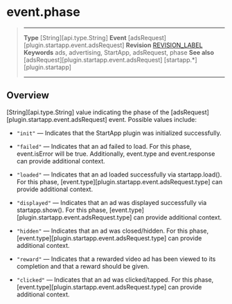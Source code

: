 # event.phase

> --------------------- ------------------------------------------------------------------------------------------
> __Type__              [String][api.type.String]
> __Event__             [adsRequest][plugin.startapp.event.adsRequest]
> __Revision__          [REVISION_LABEL](REVISION_URL)
> __Keywords__          ads, advertising, StartApp, adsRequest, phase
> __See also__			[adsRequest][plugin.startapp.event.adsRequest]
>						[startapp.*][plugin.startapp]
> --------------------- ------------------------------------------------------------------------------------------

## Overview

[String][api.type.String] value indicating the phase of the [adsRequest][plugin.startapp.event.adsRequest] event. Possible values include:

* `"init"` &mdash; Indicates that the StartApp plugin was initialized successfully.

* `"failed"` &mdash; Indicates that an ad failed to load. For this phase, event.isError will be true. Additionally, event.type and event.response can provide additional context.

* `"loaded"` &mdash; Indicates that an ad loaded successfully via startapp.load(). For this phase, [event.type][plugin.startapp.event.adsRequest.type] can provide additional context.

* `"displayed"` &mdash; Indicates that an ad was displayed successfully via startapp.show(). For this phase, [event.type][plugin.startapp.event.adsRequest.type] can provide additional context.

* `"hidden"` &mdash; Indicates that an ad was closed/hidden. For this phase, [event.type][plugin.startapp.event.adsRequest.type] can provide additional context.

* `"reward"` &mdash; Indicates that a rewarded video ad has been viewed to its completion and that a reward should be given.

* `"clicked"` &mdash; Indicates that an ad was clicked/tapped. For this phase, [event.type][plugin.startapp.event.adsRequest.type] can provide additional context.
